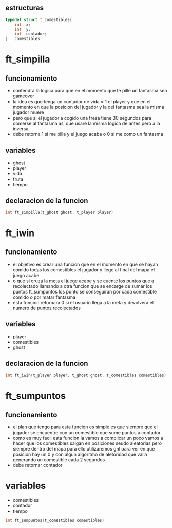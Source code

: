 
## estructuras
```C
typedef struct t_comestibles{
	int  x;
	int  y;
	int  contador;
}   comestibles 
```
# ft_simpilla
## funcionamiento
- contendra la logica para que en el momento que te pille un fantasma sea gameover 
-  la idea es que tenga un contador de vida = 1 el player y que en el momento en que la posicion del jugador y la del fantasma sea la misma jugador muere 
- pero que si el jugador a cogido una fresa tiene 30 segundos para comerse al fantasma asi que usare la misma logica de antes pero a la inversa
- debe retorna 1 si me pilla y el juego acaba o 0 si me como un fantasma
## variables
- ghost 
- player
- vida
-  fruta 
- tiempo
## declaracion de la funcion 

```C
int ft_simpilla(t_ghost ghost, t_player player)

```

# ft_iwin
## funcionamiento
- el objetivo es crear una funcion que en el momento en que se hayan comido todas los comestibles el jugador y llege al final del mapa el juego acabe
- o que si  cruza la meta el juege acabe y se cuente los puntos que a recolectado llamando a otra funcion que se encarge de sumar los puntos ft_sumpuntos los punto se conseguiran por cada comestible comido o por matar fantasma
- esta funcion retornara 0 si el usuario llega a la meta y devolvera el numero de puntos recolectados
## variables
- player
- comestibles
- ghost
## declaracion de la funcion

```C
int ft_iwin(t_player player, t_ghost ghost, t_comestibles comestibles)
```

# ft_sumpuntos
## funcionamiento
- el plan que tengo para esta funcion es simple es que siempre que el jugador se encuentre con un comestible que sume puntos a contador
- como es muy facil esta funcion la vamos a complicar un poco vamos a hacer que los comestibles salgan en posiciones seudo aleatorias  pero siempre dentro del mapa para ello utilizaremos gnl para ver en que posicion hay un 0 y con algun algoritmo de aletoridad que valla generando un comestible cada 2 segundos
- debe retornar contador
# variables
- comestibles
- contador
- tiempo

```C
int ft_sumpuntos(t_comestibles comestibles)
```